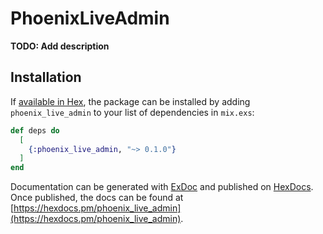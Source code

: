 # PhoenixLiveAdmin

**TODO: Add description**

## Installation

If [available in Hex](https://hex.pm/docs/publish), the package can be installed
by adding `phoenix_live_admin` to your list of dependencies in `mix.exs`:

```elixir
def deps do
  [
    {:phoenix_live_admin, "~> 0.1.0"}
  ]
end
```

Documentation can be generated with [ExDoc](https://github.com/elixir-lang/ex_doc)
and published on [HexDocs](https://hexdocs.pm). Once published, the docs can
be found at [https://hexdocs.pm/phoenix_live_admin](https://hexdocs.pm/phoenix_live_admin).

